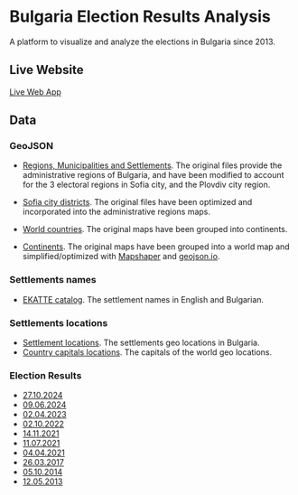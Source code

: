 # Bulgaria Election Results Analysis

A platform to visualize and analyze the elections in Bulgaria since 2013.

## Live Website
[Live Web App](https://electionsbg.com)

## Data

### GeoJSON

- [Regions, Municipalities and Settlements](https://github.com/yurukov/Bulgaria-geocoding/tree/master). The original files provide the administrative regions of Bulgaria, and have been modified to account for the 3 electoral regions in Sofia city, and the Plovdiv city region.

- [Sofia city districts](https://sofiaplan.bg/api/). The original files have been optimized and incorporated into the administrative regions maps.

- [World countries](https://github.com/johan/world.geo.json). The original maps have been grouped into continents.
- [Continents](https://github.com/rapomon/geojson-places/tree/master). The original maps have been grouped into a world map and simplified/optimized with [Mapshaper](https://mapshaper.org) and [geojson.io](https://geojson.io).


### Settlements names
- [EKATTE catalog](https://www.nsi.bg/nrnm/ekatte/regions). The settlement names in English and Bulgarian.

### Settlements locations
- [Settlement locations](https://github.com/yurukov/Bulgaria-geocoding/blob/master/settlements_loc.csv). The settlements geo locations in Bulgaria.
- [Country capitals locations](https://gist.github.com/ofou/df09a6834a8421b4f376c875194915c9). The capitals of the world geo locations.

### Election Results
- [27.10.2024](https://results.cik.bg/pe202410/opendata/index.html)<br />
- [09.06.2024](https://results.cik.bg/europe2024/opendata/index.html)<br />
- [02.04.2023](https://results.cik.bg/ns2023/csv.html)<br />
- [02.10.2022](https://results.cik.bg/ns2022/csv.html)<br />
- [14.11.2021](https://results.cik.bg/pvrns2021/tur1/csv.html)<br />
- [11.07.2021](https://results.cik.bg/pi2021_07/csv.html)<br />
- [04.04.2021](https://results.cik.bg/pi2021/csv.html)<br />
- [26.03.2017](https://results.cik.bg/pi2017/csv.html)<br />
- [05.10.2014](https://results.cik.bg/pi2014/csv.html)<br />
- [12.05.2013](https://results.cik.bg/pi2013/csv.html)<br />